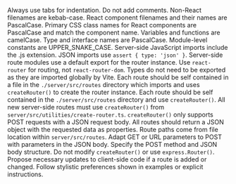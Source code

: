 Always use tabs for indentation.
Do not add comments.
Non-React filenames are kebab-case.
React component filenames and their names are PascalCase.
Primary CSS class names for React components are PascalCase and match the component name.
Variables and functions are camelCase.
Type and interface names are PascalCase.
Module-level constants are UPPER_SNAKE_CASE.
Server-side JavaScript imports include the .js extension.
JSON imports use `assert { type: 'json' }`.
Server-side route modules use a default export for the router instance.
Use `react-router` for routing, not `react-router-dom`.
Types do not need to be exported as they are imported globally by Vite.
Each route should be self contained in a file in the `./server/src/routes` directory which imports and uses `createRouter()` to create the router instance.
Each route should be self contained in the `./server/src/routes` directory and use `createRouter()`.
All new server-side routes must use `createRouter()` from `server/src/utilities/create-router.ts`.
`createRouter()` only supports POST requests with a JSON request body.
All routes should return a JSON object with the requested data as properties.
Route paths come from file location within `server/src/routes`.
Adapt GET or URL parameters to POST with parameters in the JSON body.
Specify the POST method and JSON body structure.
Do not modify `createRouter()` or use `express.Router()`.
Propose necessary updates to client-side code if a route is added or changed.
Follow stylistic preferences shown in examples or explicit instructions.
